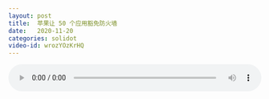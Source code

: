 ```yaml
---
layout: post
title:  苹果让 50 个应用豁免防火墙
date:   2020-11-20
categories: solidot
video-id: wrozYOzKrHQ
---
```


<audio id="youtube" style="width: 100%;" video-id="wrozYOzKrHQ" controls></audio>

<script async type="text/javascript" src="/audio.js"></script>

